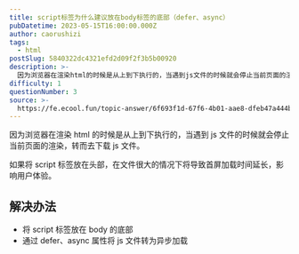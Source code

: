```yaml
---
title: script标签为什么建议放在body标签的底部（defer、async）
pubDatetime: 2023-05-15T16:00:00.000Z
author: caorushizi
tags:
  - html
postSlug: 5840322dc4321efd2d09f2f3b5b00920
description: >-
  因为浏览器在渲染html的时候是从上到下执行的，当遇到js文件的时候就会停止当前页面的渲染，转而去下载js文件。如果将script标签放在头部，在文件很大的情况下将导致首屏加载时间延长，影响用户体验。
difficulty: 1
questionNumber: 3
source: >-
  https://fe.ecool.fun/topic-answer/6f693f1d-67f6-4b01-aae8-dfeb47a444b5?orderBy=updateTime&order=desc&tagId=12
---
```


因为浏览器在渲染 html 的时候是从上到下执行的，当遇到 js 文件的时候就会停止当前页面的渲染，转而去下载 js 文件。

如果将 script 标签放在头部，在文件很大的情况下将导致首屏加载时间延长，影响用户体验。

## 解决办法

- 将 script 标签放在 body 的底部
- 通过 defer、async 属性将 js 文件转为异步加载
